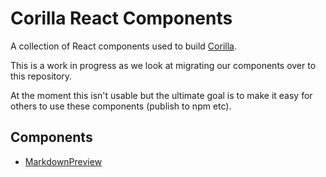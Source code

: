 # Corilla React Components

A collection of React components used to build [Corilla](http://corilla.com).

This is a work in progress as we look at migrating our components over to this repository.

At the moment this isn't usable but the ultimate goal is to make it easy for others to use these components (publish to npm etc).

## Components

- [MarkdownPreview](src/MarkdownPreview/README.md)
